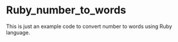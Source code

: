 Ruby_number_to_words
====================

This is just an example code to convert number to words using Ruby language.
